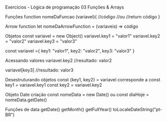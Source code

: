 Exercícios - Lógica de programação 03
Funções & Arrays

Funções
 function nomeDaFuncao (variavel){
     //código
     //ou
     //return código
    }

Arrow function
 let nomeDaArrowFunction = (variaveis) => código

Objetos
 const variavel = new Object()
    variavel.key1 = "valor1"
    variavel.key2 = "valor2"
    variavel.key3 = "valor3"

 const variavel ={
    key1: "valor1",
    key2: "valor2",
    key3: "valor3"
 }

Acessando valores
variavel.key2
//resultado: valor2

variavel[key3]
//resultado: valor3

Desestruturando objetos
const {key1, key2} = variavel
    corresponde a
const key1 = variavel.key1
const key2 = variavel.key2

Objeto Date
    criação
        const nomeData = new Date()
        ou
        const diaHoje = nomeData.getDate()

Funções de data
getDate()
getMonth()
getFullYear()
toLocaleDateString("pt-BR")

